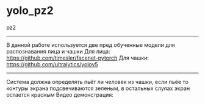 # yolo_pz2
pz2
_____
В данной работе используется две пред обученные модели для распознавания лица и чашки
Для лица: https://github.com/timesler/facenet-pytorch
Для чашки: https://github.com/ultralytics/yolov5

_____
Система должна определять пьёт ли человек из чашки, если пьёе то контуры экрана подсвечиваются зеленым, в остальных слуяах экран остается красным
Видео демонстрация:
